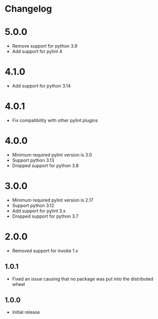 # Changelog

# 5.0.0
* Remove support for python 3.9
* Add support for pylint 4

# 4.1.0
* Add support for python 3.14

# 4.0.1
* Fix compatibility with other pylint plugins

# 4.0.0
* Minimum required pylint version is 3.0
* Support python 3.13
* Dropped support for python 3.8

# 3.0.0
* Minimum required pylint version is 2.17
* Support python 3.12
* Add support for pylint 3.x
* Dropped support for python 3.7

# 2.0.0
* Removed support for invoke 1.x

## 1.0.1
* Fixed an issue causing that no package was put into the distributed wheel

## 1.0.0
* Initial release
